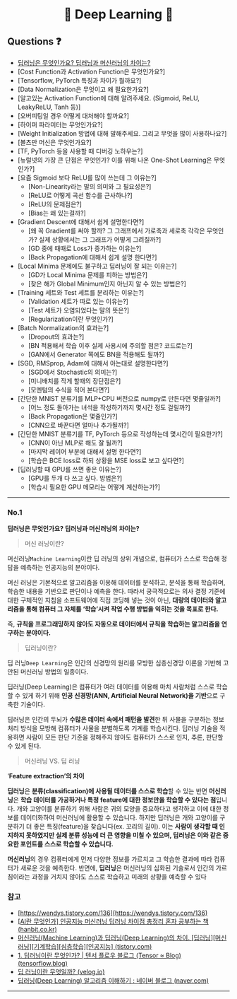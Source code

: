 <div align='center'>
  <h1>🧠 Deep Learning 🧠</h1>
</div>

## Questions ❓

- [딥러닝은 무엇인가요? 딥러닝과 머신러닝의 차이는?](#no1)
- [Cost Function과 Activation Function은 무엇인가요?]
- [Tensorflow, PyTorch 특징과 차이가 뭘까요?]
- [Data Normalization은 무엇이고 왜 필요한가요?]
- [알고있는 Activation Function에 대해 알려주세요. (Sigmoid, ReLU, LeakyReLU, Tanh 등)]
- [오버피팅일 경우 어떻게 대처해야 할까요?]
- [하이퍼 파라미터는 무엇인가요?]
- [Weight Initialization 방법에 대해 말해주세요. 그리고 무엇을 많이 사용하나요?]
- [볼츠만 머신은 무엇인가요?]
- [TF, PyTorch 등을 사용할 때 디버깅 노하우는?]
- [뉴럴넷의 가장 큰 단점은 무엇인가? 이를 위해 나온 One-Shot Learning은 무엇인가?]
- [요즘 Sigmoid 보다 ReLU를 많이 쓰는데 그 이유는?]
  - [Non-Linearity라는 말의 의미와 그 필요성은?]
  - [ReLU로 어떻게 곡선 함수를 근사하나?]
  - [ReLU의 문제점은?]
  - [Bias는 왜 있는걸까?]
- [Gradient Descent에 대해서 쉽게 설명한다면?]
  - [왜 꼭 Gradient를 써야 할까? 그 그래프에서 가로축과 세로축 각각은 무엇인가? 실제 상황에서는 그 그래프가 어떻게 그려질까?]
  - [GD 중에 때때로 Loss가 증가하는 이유는?]
  - [Back Propagation에 대해서 쉽게 설명 한다면?]
- [Local Minima 문제에도 불구하고 딥러닝이 잘 되는 이유는?]
  - [GD가 Local Minima 문제를 피하는 방법은?]
  - [찾은 해가 Global Minimum인지 아닌지 알 수 있는 방법은?]
- [Training 세트와 Test 세트를 분리하는 이유는?]
  - [Validation 세트가 따로 있는 이유는?]
  - [Test 세트가 오염되었다는 말의 뜻은?]
  - [Regularization이란 무엇인가?]
- [Batch Normalization의 효과는?]
  - [Dropout의 효과는?]
  - [BN 적용해서 학습 이후 실제 사용시에 주의할 점은? 코드로는?]
  - [GAN에서 Generator 쪽에도 BN을 적용해도 될까?]
- [SGD, RMSprop, Adam에 대해서 아는대로 설명한다면?]
  - [SGD에서 Stochastic의 의미는?]
  - [미니배치를 작게 할때의 장단점은?]
  - [모멘텀의 수식을 적어 본다면?]
- [간단한 MNIST 분류기를 MLP+CPU 버전으로 numpy로 만든다면 몇줄일까?]
  - [어느 정도 돌아가는 녀석을 작성하기까지 몇시간 정도 걸릴까?]
  - [Back Propagation은 몇줄인가?]
  - [CNN으로 바꾼다면 얼마나 추가될까?]
- [간단한 MNIST 분류기를 TF, PyTorch 등으로 작성하는데 몇시간이 필요한가?]
  - [CNN이 아닌 MLP로 해도 잘 될까?]
  - [마지막 레이어 부분에 대해서 설명 한다면?]
  - [학습은 BCE loss로 하되 상황을 MSE loss로 보고 싶다면?]
- [딥러닝할 때 GPU를 쓰면 좋은 이유는?]
  - [GPU를 두개 다 쓰고 싶다. 방법은?]
  - [학습시 필요한 GPU 메모리는 어떻게 계산하는가?]

---

### No.1

**딥러닝은 무엇인가요? 딥러닝과 머신러닝의 차이는?**

> 머신 러닝이란?
> 

머신러닝`Machine Learning`이란 딥 러닝의 상위 개념으로, 컴퓨터가 스스로 학습해 정답을 예측하는 인공지능의 분야이다. 

머신 러닝은 기본적으로 알고리즘을 이용해 데이터를 분석하고, 분석을 통해 학습하며, 학습한 내용을 기반으로 판단이나 예측을 한다. 따라서 궁극적으로는 의사 결정 기준에 대한 구체적인 지침을 소프트웨어에 직접 코딩해 넣는 것이 아닌, **대량의 데이터와 알고리즘을 통해 컴퓨터 그 자체를 ‘학습’시켜 작업 수행 방법을 익히는 것을 목표로 한다.** 

즉, **규칙을 프로그래밍하지 않아도 자동으로 데이터에서 규칙을 학습하는 알고리즘을 연구하는 분야이다.**

> 딥러닝이란?
> 

딥 러닝`Deep Learning`은 인간의 신경망의 원리를 모방한 심층신경망 이론을 기반해 고안된 머신러닝 방법의 일종이다.

딥러닝(Deep Learning)은 컴퓨터가 여러 데이터를 이용해 마치 사람처럼 스스로 학습할 수 있게 하기 위해 **인공 신경망(ANN, Artificial Neural Network)을 기반**으로 구축한 기술이다. 

딥러닝은 인간의 두뇌가 **수많은 데이터 속에서 패턴을 발견**한 뒤 사물을 구분하는 정보처리 방식을 모방해 컴퓨터가 사물을 분별하도록 기계를 학습시킨다. 딥러닝 기술을 적용하면 사람이 모든 판단 기준을 정해주지 않아도 컴퓨터가 스스로 인지, 추론, 판단할 수 있게 된다. 

> 머신러닝 VS. 딥 러닝
> 

‘**Feature extraction’의 차이**

**딥러닝**은 **분류(classification)에 사용될 데이터를 스스로 학습**할 수 있는 반면 **머신러닝**은 **학습 데이터를 가공하거나 특정 feature에 대한 정보만을 학습할 수 있다는 점**입니다. 개와 고양이를 분류하기 위해 사람은 귀의 모양을 중요하다고 생각하고 이에 대한 정보를 데이터화하여 머신러닝에 활용할 수 있습니다. 하지만 딥러닝은 개와 고양이를 구분하기 더 좋은 특징(feature)을 찾습니다(ex. 꼬리의 길이). 이는 **사람이 생각할 때 인지하지 못하였지만 실제 분류 성능에 더 큰 영향을 미칠 수 있으며, 딥러닝은 이와 같은 중요한 포인트를 스스로 학습할 수 있습니다.**

**머신러닝**의 경우 컴퓨터에게 먼저 다양한 정보를 가르치고 그 학습한 결과에 따라 컴퓨터가 새로운 것을 예측한다. 반면에, **딥러닝**은 머신러닝의 심화된 기술로서 인간의 가르침이라는 과정을 거치지 않아도 스스로 학습하고 미래의 상황을 예측할 수 있다

### 참고

- [https://wendys.tistory.com/136](https://wendys.tistory.com/136)
- [[AI란 무엇인가] 인공지능 머신러닝 딥러닝 차이점 총정리 혼자 공부하는 책 (hanbit.co.kr)](https://hongong.hanbit.co.kr/ai-%EB%AC%B4%EC%97%87%EC%9D%B8%EA%B0%80-%EC%9D%B8%EA%B3%B5%EC%A7%80%EB%8A%A5-%EB%A8%B8%EC%8B%A0%EB%9F%AC%EB%8B%9D-%EB%94%A5%EB%9F%AC%EB%8B%9D-%EC%B0%A8%EC%9D%B4%EC%A0%90-%EC%B4%9D%EC%A0%95%EB%A6%AC/)
- [머신러닝(Machine Learning)과 딥러닝(Deep Learning)의 차이. [딥러닝][머신러닝][기계학습][심층학습][인공지능] (tistory.com)](https://pro-jy.tistory.com/21)
- [1. 딥러닝이란 무엇인가? | 텐서 플로우 블로그 (Tensor ≈ Blog) (tensorflow.blog)](https://tensorflow.blog/%EC%BC%80%EB%9D%BC%EC%8A%A4-%EB%94%A5%EB%9F%AC%EB%8B%9D/1-%EB%94%A5%EB%9F%AC%EB%8B%9D%EC%9D%B4%EB%9E%80-%EB%AC%B4%EC%97%87%EC%9D%B8%EA%B0%80/)
- [딥 러닝이란 무엇일까? (velog.io)](https://velog.io/@tmddn0311/what-is-deeplearning)
- [딥러닝(Deep Learning) 알고리즘 이해하기 : 네이버 블로그 (naver.com)](https://m.blog.naver.com/PostView.naver?isHttpsRedirect=true&blogId=sundooedu&logNo=221211368089)
---
